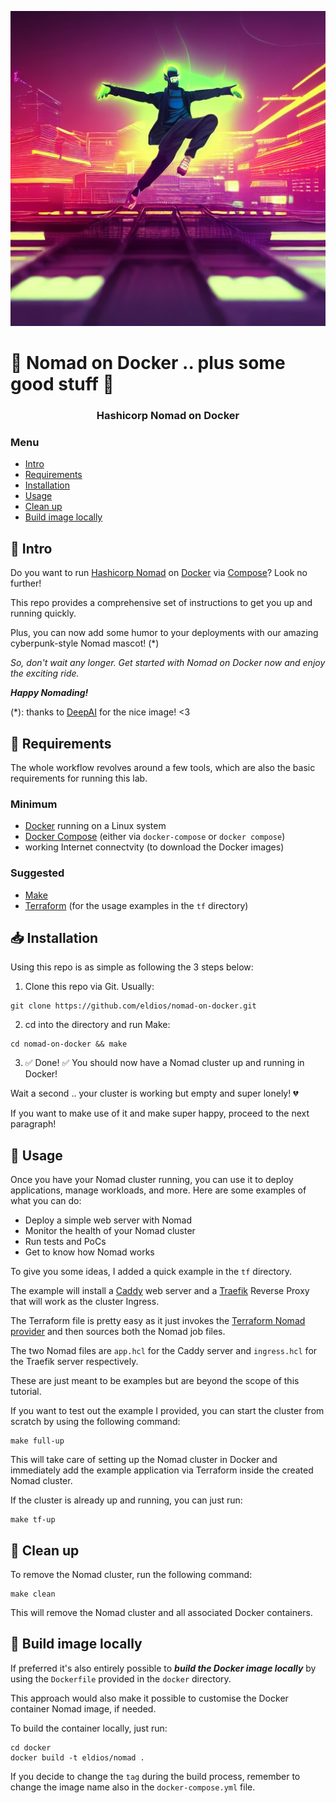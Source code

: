 <p align="center">
  <img src="https://github.com/eldios/nomad-on-docker/blob/main/assets/logo.jpg?raw=true" alt="Nomad on Docker logo"/>
</p>

# 🤖 Nomad on Docker .. plus some good stuff 🤖

<h3 align="center">Hashicorp Nomad on Docker</h3>

### Menu

- [Intro](#-intro)
- [Requirements](#-requirements)
- [Installation](#-installation)
- [Usage](#-usage)
- [Clean up](#-clean-up)
- [Build image locally](#-build-image-locally)


## 🧾 Intro

Do you want to run [Hashicorp Nomad](https://github.com/hashicorp/nomad) on [Docker](https://www.docker.com/) via [Compose](https://docs.docker.com/compose/)? Look no further! 

This repo provides a comprehensive set of instructions to get you up and running quickly.

Plus, you can now add some humor to your deployments with our amazing cyberpunk-style Nomad mascot! (*)

*So, don't wait any longer. Get started with Nomad on Docker now and enjoy the exciting ride.*

***Happy Nomading!***

(*): thanks to [DeepAI](https://deepai.org/) for the nice image! <3

## 🔌 Requirements

The whole workflow revolves around a few tools, which are also the basic
requirements for running this lab.

### Minimum
* [Docker](https://www.docker.com/) running on a Linux system
* [Docker Compose](https://docs.docker.com/compose/) (either via `docker-compose` or `docker compose`)
* working Internet connectvity (to download the Docker images)

### Suggested
* [Make](https://www.gnu.org/software/make/)
* [Terraform](https://github.com/hashicorp/terraform) (for the usage examples in the `tf` directory)

## 📥 Installation
Using this repo is as simple as following the 3 steps below:

1. Clone this repo via Git. Usually:
```
git clone https://github.com/eldios/nomad-on-docker.git
```
2. cd into the directory and run Make:
```
cd nomad-on-docker && make
```
3. ✅ Done! ✅ You should now have a Nomad cluster up and running in Docker!

Wait a second .. your cluster is working but empty and super lonely! 💔

If you want to make use of it and make super happy, proceed to the next paragraph!

## 🤠 Usage

Once you have your Nomad cluster running, you can use it to deploy applications, manage workloads, and more. Here are some examples of what you can do:

- Deploy a simple web server with Nomad
- Monitor the health of your Nomad cluster
- Run tests and PoCs
- Get to know how Nomad works

To give you some ideas, I added a quick example in the `tf` directory.

The example will install a [Caddy](https://github.com/caddyserver/caddy) web server and a [Traefik](https://github.com/traefik/traefik) Reverse Proxy that
will work as the cluster Ingress.

The Terraform file is pretty easy as it just invokes the [Terraform Nomad provider](https://registry.terraform.io/providers/hashicorp/nomad/latest/docs) 
and then sources both the Nomad job files.

The two Nomad files are `app.hcl` for the Caddy server and `ingress.hcl` for the
Traefik server respectively.

These are just meant to be examples but are beyond the scope of this tutorial.

If you want to test out the example I provided, you can start the cluster from 
scratch by using the following command:
```
make full-up
```
This will take care of setting up the Nomad cluster in Docker and immediately
add the example application via Terraform inside the created Nomad cluster.

If the cluster is already up and running, you can just run:
```
make tf-up
```

## 🧹 Clean up
To remove the Nomad cluster, run the following command:

```
make clean
```

This will remove the Nomad cluster and all associated Docker containers.

## 🔨 Build image locally
If preferred it's also entirely possible to ***build the Docker image locally*** by using the `Dockerfile` provided in the `docker` directory.

This approach would also make it possible to customise the Docker container Nomad image, if needed.

To build the container locally, just run:
```
cd docker
docker build -t eldios/nomad .
```

If you decide to change the `tag` during the build process, remember to change the image name also in the `docker-compose.yml` file.

